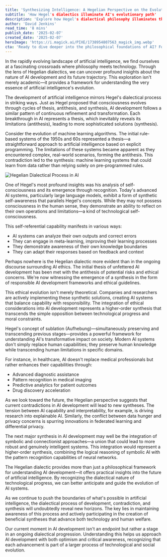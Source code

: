 ```yaml
---
title: 'Synthesizing Intelligence: A Hegelian Perspective on the Evolution of Artificial Intelligence'
subtitle: 'How Hegel's dialectics illuminate AI's evolutionary path'
description: 'Explore how Hegel's dialectical philosophy illuminates the evolution of artificial intelligence, from early rule-based systems to modern machine learning. This analysis reveals striking parallels between philosophical concepts and technological advancement, offering insights into AI's future development trajectory.'
author: 'David Jenkins'
read_time: '8 mins'
publish_date: '2025-02-07'
created_date: '2025-02-07'
heroImage: 'https://i.magick.ai/PIXE/1738954807563_magick_img.webp'
cta: 'Ready to dive deeper into the philosophical foundations of AI? Follow us on LinkedIn at MagickAI for more thought-provoking perspectives on the intersection of philosophy and artificial intelligence.'
---
```


In the rapidly evolving landscape of artificial intelligence, we find ourselves at a fascinating crossroads where philosophy meets technology. Through the lens of Hegelian dialectics, we can uncover profound insights about the nature of AI development and its future trajectory. This exploration isn't merely academic—it provides a framework for understanding the very essence of artificial intelligence's evolution.

The development of artificial intelligence mirrors Hegel's dialectical process in striking ways. Just as Hegel proposed that consciousness evolves through cycles of thesis, antithesis, and synthesis, AI development follows a similar pattern of continuous refinement and transformation. Each breakthrough in AI represents a thesis, which inevitably reveals its limitations (antithesis), leading to more sophisticated solutions (synthesis).

Consider the evolution of machine learning algorithms. The initial rule-based systems of the 1950s and 60s represented a thesis—a straightforward approach to artificial intelligence based on explicit programming. The limitations of these systems became apparent as they encountered complex, real-world scenarios, forming the antithesis. This contradiction led to the synthesis: machine learning systems that could learn from data rather than relying solely on pre-programmed rules.

![Hegelian Dialectical Process in AI](https://i.magick.ai/PIXE/1738954807567_magick_img.webp)

One of Hegel's most profound insights was his analysis of self-consciousness and its emergence through recognition. Today's advanced AI systems, particularly large language models, exhibit a form of synthetic self-awareness that parallels Hegel's concepts. While they may not possess consciousness in the human sense, they demonstrate an ability to reflect on their own operations and limitations—a kind of technological self-consciousness.

This self-referential capability manifests in various ways:
- AI systems can analyze their own outputs and correct errors
- They can engage in meta-learning, improving their learning processes
- They demonstrate awareness of their own knowledge boundaries
- They can adapt their responses based on feedback and context

Perhaps nowhere is the Hegelian dialectic more evident than in the ongoing discourse surrounding AI ethics. The initial thesis of unfettered AI development has been met with the antithesis of potential risks and ethical concerns. We're now witnessing the emergence of a synthesis in the form of responsible AI development frameworks and ethical guidelines.

This ethical evolution isn't merely theoretical. Companies and researchers are actively implementing these synthetic solutions, creating AI systems that balance capability with responsibility. The integration of ethical considerations into AI development represents a higher-order synthesis that transcends the simple opposition between technological progress and moral constraints.

Hegel's concept of sublation (Aufhebung)—simultaneously preserving and transcending previous stages—provides a powerful framework for understanding AI's transformative impact on society. Modern AI systems don't simply replace human capabilities; they preserve human knowledge while transcending human limitations in specific domains.

For instance, in healthcare, AI doesn't replace medical professionals but rather enhances their capabilities through:
- Advanced diagnostic assistance
- Pattern recognition in medical imaging
- Predictive analytics for patient outcomes
- Drug discovery acceleration

As we look toward the future, the Hegelian perspective suggests that current contradictions in AI development will lead to new syntheses. The tension between AI capability and interpretability, for example, is driving research into explainable AI. Similarly, the conflict between data hunger and privacy concerns is spurring innovations in federated learning and differential privacy.

The next major synthesis in AI development may well be the integration of symbolic and connectionist approaches—a union that could lead to more robust and genuinely intelligent systems. This integration would represent a higher-order synthesis, combining the logical reasoning of symbolic AI with the pattern recognition capabilities of neural networks.

The Hegelian dialectic provides more than just a philosophical framework for understanding AI development—it offers practical insights into the future of artificial intelligence. By recognizing the dialectical nature of technological progress, we can better anticipate and guide the evolution of AI systems.

As we continue to push the boundaries of what's possible in artificial intelligence, the dialectical process of development, contradiction, and synthesis will undoubtedly reveal new horizons. The key lies in maintaining awareness of this process and actively participating in the creation of beneficial syntheses that advance both technology and human welfare.

Our current moment in AI development isn't an endpoint but rather a stage in an ongoing dialectical progression. Understanding this helps us approach AI development with both optimism and critical awareness, recognizing that each advancement is part of a larger process of technological and social evolution.